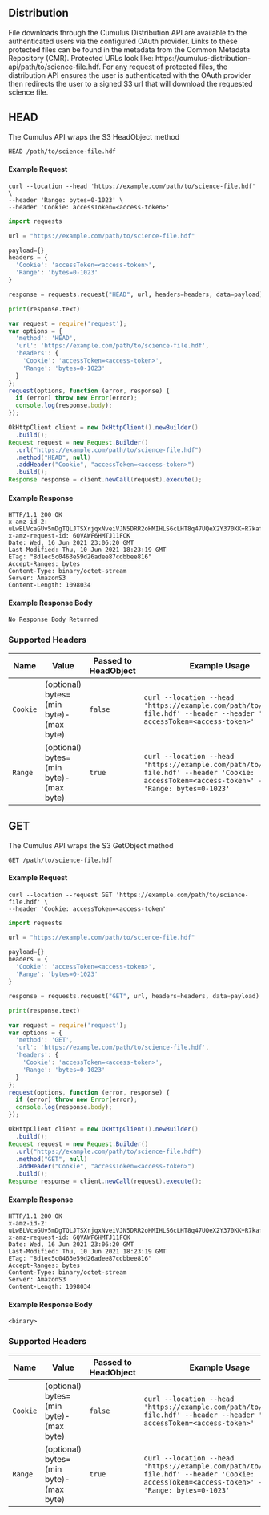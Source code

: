 ## Distribution

File downloads through the Cumulus Distribution API are available to the authenticated users via the configured OAuth provider.  Links to these protected files can be found in the metadata from the Common Metadata Repository (CMR).  Protected URLs look like: https://cumulus-distribution-api/path/to/science-file.hdf. For any request of protected files, the distribution API ensures the user is authenticated with the OAuth provider then redirects the user to a signed S3 url that will download the requested science file.


## HEAD
The Cumulus API wraps the S3 HeadObject method

```endpoint
HEAD /path/to/science-file.hdf
```

#### Example Request
```curl
curl --location --head 'https://example.com/path/to/science-file.hdf' \
--header 'Range: bytes=0-1023' \
--header 'Cookie: accessToken=<access-token>'
```

```python
import requests

url = "https://example.com/path/to/science-file.hdf"

payload={}
headers = {
  'Cookie': 'accessToken=<access-token>', 
  'Range': 'bytes=0-1023'
}

response = requests.request("HEAD", url, headers=headers, data=payload)

print(response.text)

```

```javascript
var request = require('request');
var options = {
  'method': 'HEAD',
  'url': 'https://example.com/path/to/science-file.hdf',
  'headers': {
    'Cookie': 'accessToken=<access-token>', 
    'Range': 'bytes=0-1023'
  }
};
request(options, function (error, response) {
  if (error) throw new Error(error);
  console.log(response.body);
});

```

```java
OkHttpClient client = new OkHttpClient().newBuilder()
  .build();
Request request = new Request.Builder()
  .url("https://example.com/path/to/science-file.hdf")
  .method("HEAD", null)
  .addHeader("Cookie", "accessToken=<access-token>")
  .build();
Response response = client.newCall(request).execute();

```
#### Example Response
```http
HTTP/1.1 200 OK
x-amz-id-2: uLwBLVcaGUv5mDgTQLJTSXrjqxNveiVJN5DRR2oHMIHLS6cLHT8q47UQeX2Y370KK+R7kafhmzE=
x-amz-request-id: 6QVAWF6HMTJ11FCK
Date: Wed, 16 Jun 2021 23:06:20 GMT
Last-Modified: Thu, 10 Jun 2021 18:23:19 GMT
ETag: "8d1ec5c0463e59d26adee87cdbbee816"
Accept-Ranges: bytes
Content-Type: binary/octet-stream
Server: AmazonS3
Content-Length: 1098034
```

#### Example Response Body
```http
No Response Body Returned
```

### Supported Headers
Name | Value | Passed to HeadObject | Example Usage
---|---|---|---
`Cookie` | (optional) bytes=(min byte)-(max byte) | `false` | `curl --location --head 'https://example.com/path/to/science-file.hdf' --header --header 'Cookie: accessToken=<access-token>'`
`Range` | (optional) bytes=(min byte)-(max byte) | `true` | `curl --location --head 'https://example.com/path/to/science-file.hdf' --header 'Cookie: accessToken=<access-token>' --header 'Range: bytes=0-1023'`

<!-- The full list of supported headers can be found [here](https://docs.aws.amazon.com/AmazonS3/latest/API/API_HeadObject.html) -->

## GET
The Cumulus API wraps the S3 GetObject method

```endpoint
GET /path/to/science-file.hdf
```

#### Example Request
```curl
curl --location --request GET 'https://example.com/path/to/science-file.hdf' \
--header 'Cookie: accessToken=<access-token'
```

```python
import requests

url = "https://example.com/path/to/science-file.hdf"

payload={}
headers = {
  'Cookie': 'accessToken=<access-token>', 
  'Range': 'bytes=0-1023'
}

response = requests.request("GET", url, headers=headers, data=payload)

print(response.text)

```

```javascript
var request = require('request');
var options = {
  'method': 'GET',
  'url': 'https://example.com/path/to/science-file.hdf',
  'headers': {
    'Cookie': 'accessToken=<access-token>', 
    'Range': 'bytes=0-1023'
  }
};
request(options, function (error, response) {
  if (error) throw new Error(error);
  console.log(response.body);
});

```

```java
OkHttpClient client = new OkHttpClient().newBuilder()
  .build();
Request request = new Request.Builder()
  .url("https://example.com/path/to/science-file.hdf")
  .method("GET", null)
  .addHeader("Cookie", "accessToken=<access-token>")
  .build();
Response response = client.newCall(request).execute();

```
#### Example Response
```http
HTTP/1.1 200 OK
x-amz-id-2: uLwBLVcaGUv5mDgTQLJTSXrjqxNveiVJN5DRR2oHMIHLS6cLHT8q47UQeX2Y370KK+R7kafhmzE=
x-amz-request-id: 6QVAWF6HMTJ11FCK
Date: Wed, 16 Jun 2021 23:06:20 GMT
Last-Modified: Thu, 10 Jun 2021 18:23:19 GMT
ETag: "8d1ec5c0463e59d26adee87cdbbee816"
Accept-Ranges: bytes
Content-Type: binary/octet-stream
Server: AmazonS3
Content-Length: 1098034
```
#### Example Response Body
```http
<binary>
```

### Supported Headers
Name | Value | Passed to HeadObject | Example Usage
---|---|---|---
`Cookie` | (optional) bytes=(min byte)-(max byte) | `false` | `curl --location --head 'https://example.com/path/to/science-file.hdf' --header --header 'Cookie: accessToken=<access-token>'`
`Range` | (optional) bytes=(min byte)-(max byte) | `true` | `curl --location --head 'https://example.com/path/to/science-file.hdf' --header 'Cookie: accessToken=<access-token>' --header 'Range: bytes=0-1023'`